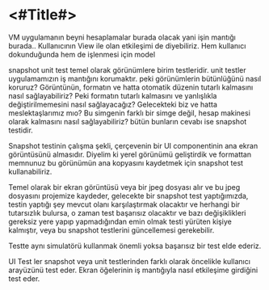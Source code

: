#  <#Title#>

VM uygulamanın beyni hesaplamalar burada olacak yani işin mantığı burada.. Kullanıcının View ile olan etkileşimi de diyebiliriz. Hem kullanıcı dokunduğunda hem de işlenmesi için model

snapshot unit test temel olarak görünümlere birim testleridir. unit testler uygulamamızın iş mantığını korumaktır. peki görünümlerin bütünlüğünü nasıl koruruz? Görüntünün, formatın ve hatta otomatik düzenin tutarlı kalmasını nasıl sağlayabiliriz? Peki formatın tutarlı kalmasını ve yanlışlıkla değiştirilmemesini nasıl sağlayacağız? Gelecekteki biz ve hatta meslektaşlarımız mıo? Bu simgenin farklı bir simge değil, hesap makinesi olarak kalmasını nasıl sağlayabiliriz? bütün bunların cevabı ise snapshot testidir. 

Snapshot testinin çalışma şekli, çerçevenin bir UI componentinin ana ekran görüntüsünü almasıdır. Diyelim ki yerel görünümü geliştirdik ve formattan memnunuz bu görünümün ana kopyasını kaydetmek için snapshot test kullanabiliriz.

Temel olarak bir ekran görüntüsü veya bir jpeg dosyası alır ve bu jpeg dosyasını projemize kaydeder, gelecekte bir snapshot test yaptığımızda, testin yaptığı şey mevcut olanı karşılaştırmak olacaktır ve herhangi bir tutarsızlık bulursa, o zaman test başarısız olacaktır ve bazı değişiklikleri gereksiz yere yapıp yapmadığından emin olmak testi yürüten kişiye kalmıştır, veya bu snapshot testlerini güncellemesi gerekebilir.

Testte aynı simulatörü kullanmak önemli yoksa başarısız bir test elde ederiz.

UI Test ler snapshot veya unit testlerinden farklı olarak öncelikle kullanıcı arayüzünü test eder. Ekran öğelerinin iş mantığıyla nasıl etkileşime girdiğini test eder. 
